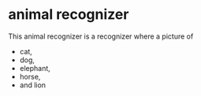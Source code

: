 # animal recognizer
This animal recognizer is a recognizer where a picture of 
- cat,
- dog,
- elephant,
- horse, 
- and lion